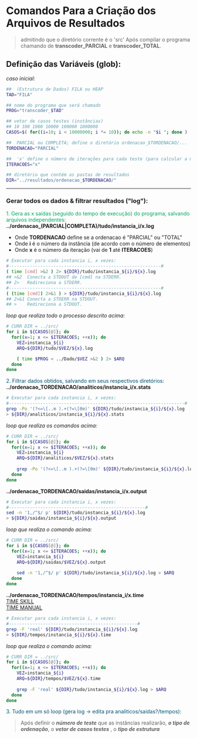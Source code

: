 <!-- Copyright (c) 2016 Micael Levi L. Cavalcante. All rights reserved. stackedit.io -->

# Comandos Para a Criação dos Arquivos de Resultados
> admitindo que o diretório corrente é o 'src'
> Após compilar o programa chamando de **transcoder_PARCIAL** e **transcoder_TOTAL**. 

Definição das Variáveis (glob):
-----------------------------------------

_caso inicial:_
```bash
##  (Estrutura de Dados) FILA ou HEAP
TAD="FILA"            

## nome do programa que será chamado
PROG="transcoder_$TAD"

## vetor de casos testes (instâncias)
## 10 100 1000 10000 100000 1000000
CASOS=$( for((i=10; i < 10000000; i *= 10)); do echo -n "$i "; done )

##  PARCIAL ou COMPLETA; define o diretório ordenacao_$TORDENACAO/...
TORDENACAO="PARCIAL"  

##  'x' define o número de iterações para cada teste (para calcular a média)
ITERACOES="x"         

## diretório que contém as pastas de resultados
DIR="../resultados/ordenacao_$TORDENACAO/"
```

----------

### Gerar todos os dados & filtrar resultados ("log"):
<span style="color:#00a761"> 1. Gera as x saídas (seguido do tempo de execução) do programa, salvando arquivos independentes:</span>
**../ordenacao_(PARCIAL|COMPLETA)/tudo/instancia_i/x.log** <br>

- Onde **TORDENACAO** define se a ordenacao é "PARCIAL" ou "TOTAL"   
- Onde **i** é o número da instância (de acordo com o número de elementos)
- Onde **x** é o número da iteração  (vai de **1** até **ITERACOES**)

```bash
# Executar para cada instancia i, x vezes:
#----------------------------------------------------------#
( time [cmd] >&2 ) 2> ${DIR}/tudo/instancia_${i}/${x}.log
## >&2  Conecta a STDOUT de [cmd] na STDERR.
## 2>   Redireciona a STDERR.
#----------------------------------------------------------#
( (time [cmd]) 2>&1 ) > ${DIR}/tudo/instancia_${i}/${x}.log
## 2>&1 Conecta a STDERR na STDOUT.
## >    Redireciona a STDOUT.
```

_loop que realiza todo o processo descrito acima:_
```bash
# CURR DIR = ../src/
for i in ${CASOS[@]}; do
  for((x=1; x <= $ITERACOES; ++x)); do
    VEZ=instancia_${i}
    ARQ=${DIR}/tudo/$VEZ/${x}.log

    ( time $PROG < ../Dado/$VEZ >&2 ) 2> $ARQ
  done
done
```
<span style="color:#005270"> 2. Filtrar dados obtidos, salvando em seus respectivos diretórios: </span>
**../ordenacao_TORDENACAO/analiticos/instancia_i/x.stats**
```bash
# Executar para cada instancia i, x vezes:
#-------------------------------------------------------------------#
grep -Po '(?<=\[..m ).+(?=\[0m)' ${DIR}/tudo/instancia_${i}/${x}.log 
> ${DIR}/analiticos/instancia_${i}/${x}.stats
```

_loop que realiza os comandos acima:_
```bash
# CURR DIR = ../src/
for i in ${CASOS[@]}; do
  for((x=1; x <= $ITERACOES; ++x)); do
    VEZ=instancia_${i}
    ARQ=${DIR}/analiticos/$VEZ/${x}.stats
    
    grep -Po '(?<=\[..m ).+(?=\[0m)' ${DIR}/tudo/instancia_${i}/${x}.log > $ARQ
  done
done
```


**../ordenacao_TORDENACAO/saidas/instancia_i/x.output**
```bash
# Executar para cada instancia i, x vezes:
#----------------------------------------------------#
sed -n '1,/^$/ p' ${DIR}/tudo/instancia_${i}/${x}.log 
> ${DIR}/saidas/instancia_${i}/${x}.output
```

_loop que realiza o comando acima:_
```bash
# CURR DIR = ../src/
for i in ${CASOS[@]}; do
  for((x=1; x <= $ITERACOES; ++x)); do
    VEZ=instancia_${i}
    ARQ=${DIR}/saidas/$VEZ/${x}.output
    
    sed -n '1,/^$/ p' ${DIR}/tudo/instancia_${i}/${x}.log > $ARQ
  done
done
```


**../ordenacao_TORDENACAO/tempos/instancia_i/x.time** <br>
[TIME SKILL](http://www.thegeekstuff.com/2013/10/time-command-format/) <br>
[TIME MANUAL](http://ss64.com/bash/time.html)

```bash
# Executar para cada instancia i, x vezes:
#-------------------------------------------------#
grep -F 'real' ${DIR}/tudo/instancia_${i}/${x}.log 
> ${DIR}/tempos/instancia_${i}/${x}.time
```

_loop que realiza o comando acima:_
```bash
# CURR DIR = ../src/
for i in ${CASOS[@]}; do
  for((x=1; x <= $ITERACOES; ++x)); do
    VEZ=instancia_${i}
    ARQ=${DIR}/tempos/$VEZ/${x}.time
    
    grep -F 'real' ${DIR}/tudo/instancia_${i}/${x}.log > $ARQ
  done
done
```



<span style="color:#005270"> 3. Tudo em um só loop (gera log -> edita pra analiticos/saidas?/tempos): </span>

> Após definir o ***número de teste*** que as instâncias realizarão, ***o tipo de ordenação***, o ***vetor de casos testes*** , o ***tipo de estrutura*** 
